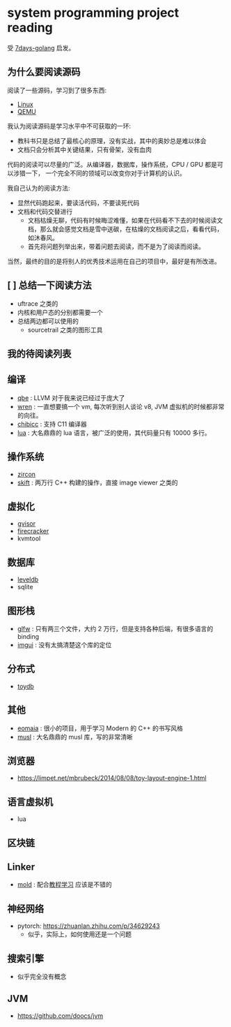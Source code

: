 # system programming project reading
受 [7days-golang](https://github.com/geektutu/7days-golang) 启发。

## 为什么要阅读源码
阅读了一些源码，学习到了很多东西:
- [Linux](https://github.com/Martins3/Martins3.github.io/blob/master/docs/kernel)
- [QEMU](https://github.com/Martins3/Martins3.github.io/blob/master/docs/qemu)

我认为阅读源码是学习水平中不可获取的一环:
- 教科书只是总结了最核心的原理，没有实战，其中的奥妙总是难以体会
- 文档只会分析其中关键结果，只有骨架，没有血肉

代码的阅读可以尽量的广泛。从编译器，数据库，操作系统，CPU / GPU 都是可以涉猎一下，
一个完全不同的领域可以改变你对于计算机的认识。

我自己认为的阅读方法:
- 显然代码跑起来，要读活代码，不要读死代码
- 文档和代码交替进行
  - 文档枯燥无聊，代码有时候晦涩难懂，如果在代码看不下去的时候阅读文档，那么就会感觉文档是雪中送碳，在枯燥的文档阅读之后，看看代码，如沐春风。
  - 首先将问题列举出来，带着问题去阅读，而不是为了阅读而阅读。

当然，最终的目的是将别人的优秀技术运用在自己的项目中，最好是有所改进。

## [ ] 总结一下阅读方法
- uftrace 之类的
- 内核和用户态的分别都需要一个
- 总结两边都可以使用的
  - sourcetrail 之类的图形工具

## 我的待阅读列表

## 编译
- [qbe](https://github.com/Martins3/Martins3.github.io/blob/master/compiler/qbe.md) : LLVM 对于我来说已经过于庞大了
- [wren](https://github.com/Martins3/Martins3.github.io/blob/master/compiler/wren.md) : 一直想要搞一个 vm, 每次听到别人谈论 v8, JVM 虚拟机的时候都非常的向往。
- [chibicc](https://github.com/rui314/chibicc) : 支持 C11 编译器
- [lua](https://www.lua.org/source/) : 大名鼎鼎的 lua 语言，被广泛的使用，其代码量只有 10000 多行。

## 操作系统
- [zircon](https://github.com/Martins3/Martins3.github.io/blob/master/os/zicron/zicron_overview.md)
- [skift](https://github.com/skiftOS/skift) : 两万行 C++ 构建的操作，直接 image viewer 之类的

## 虚拟化
- [gvisor](https://github.com/Martins3/Martins3.github.io/blob/master/hack/kvm/gvisor.md)
- [firecracker](https://github.com/Martins3/Martins3.github.io/blob/master/hack/kvm/hypervisor/firecracker.md)
- kvmtool

## 数据库
- [leveldb](https://github.com/google/leveldb)
- sqlite

## 图形栈
- [glfw](https://github.com/glfw/glfw) : 只有两三个文件，大约 2 万行，但是支持各种后端，有很多语言的 binding
- [imgui](https://github.com/ocornut/imgui) : 没有太搞清楚这个库的定位

## 分布式
- [toydb](https://github.com/erikgrinaker/toydb)

## 其他
- [eomaia](https://github.com/Martins3/Martins3.github.io/blob/master/net/eomaia.md) : 很小的项目，用于学习 Modern 的 C++ 的书写风格
- [musl](./linux/musl.md) : 大名鼎鼎的 musl 库，写的非常清晰

## 浏览器
- https://limpet.net/mbrubeck/2014/08/08/toy-layout-engine-1.html

## 语言虚拟机
- lua

## 区块链

## Linker
- [mold](https://github.com/rui314/mold) : 配合[教程学习](https://eli.thegreenplace.net/tag/linkers-and-loaders) 应该是不错的

## 神经网络
- pytorch: https://zhuanlan.zhihu.com/p/34629243
  - 似乎，实际上，如何使用还是一个问题

## 搜索引擎
- 似乎完全没有概念

## JVM
- https://github.com/doocs/jvm
